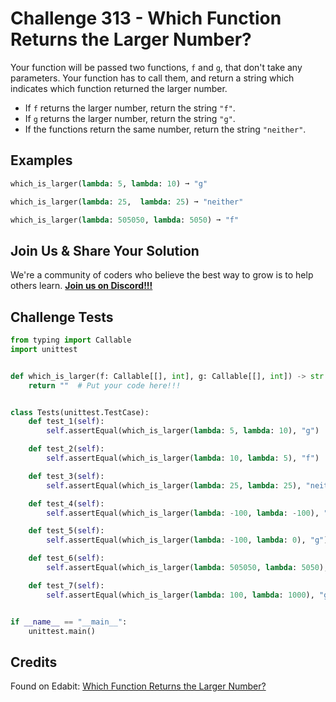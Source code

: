 # Challenge 313 - Which Function Returns the Larger Number?

Your function will be passed two functions, `f` and `g`, that don't take any parameters. Your function has to call them, and return a string which indicates which function returned the larger number.

- If `f` returns the larger number, return the string `"f"`.
- If `g` returns the larger number, return the string `"g"`.
- If the functions return the same number, return the string `"neither"`.

## Examples
```python
which_is_larger(lambda: 5, lambda: 10) ➞ "g"

which_is_larger(lambda: 25,  lambda: 25) ➞ "neither"

which_is_larger(lambda: 505050, lambda: 5050) ➞ "f"
```
## Join Us & Share Your Solution

We're a community of coders who believe the best way to grow is to help others learn. **[Join us on Discord!!!]("https"://discord.gg/sfHykntuGy)**

## Challenge Tests
```python
from typing import Callable
import unittest


def which_is_larger(f: Callable[[], int], g: Callable[[], int]) -> str:
    return ""  # Put your code here!!!


class Tests(unittest.TestCase):
    def test_1(self):
        self.assertEqual(which_is_larger(lambda: 5, lambda: 10), "g")

    def test_2(self):
        self.assertEqual(which_is_larger(lambda: 10, lambda: 5), "f")

    def test_3(self):
        self.assertEqual(which_is_larger(lambda: 25, lambda: 25), "neither")

    def test_4(self):
        self.assertEqual(which_is_larger(lambda: -100, lambda: -100), "neither")

    def test_5(self):
        self.assertEqual(which_is_larger(lambda: -100, lambda: 0), "g")

    def test_6(self):
        self.assertEqual(which_is_larger(lambda: 505050, lambda: 5050), "f")

    def test_7(self):
        self.assertEqual(which_is_larger(lambda: 100, lambda: 1000), "g")


if __name__ == "__main__":
    unittest.main()
```
## Credits

Found on Edabit: [Which Function Returns the Larger Number?](https://edabit.com/challenge/Rg26hsPPXXqpho3g2)
